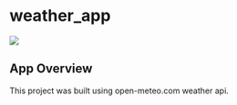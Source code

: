# weather_app

![](https://i.ibb.co/fvM1yg3/weather-app.jpg)


## App Overview

This project was built using open-meteo.com weather api.
